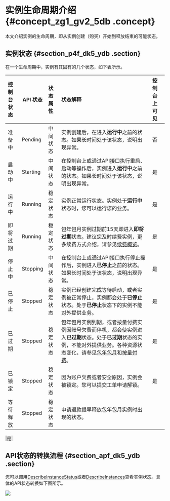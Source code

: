 # 实例生命周期介绍 {#concept_zg1_gv2_5db .concept}

本文介绍实例的生命周期，即从实例创建（购买）开始到释放结束的可能状态。

## 实例状态 {#section_p4f_dk5_ydb .section}

在一个生命周期中，实例有其固有的几个状态，如下表所示。

|控制台状态|API 状态|状态属性|状态解释|控制台上可见|
|:----|------|:---|:---|:-----|
|准备中|Pending|中间状态|实例创建后，在进入**运行中**之前的状态。如果长时间处于该状态，说明出现异常。|否|
|启动中|Starting|中间状态|在控制台上或通过API接口执行重启、启动等操作后，实例进入**运行中**之前的状态。如果长时间处于该状态，说明出现异常。|是|
|运行中|Running|稳定状态|实例正常运行状态。实例处于**运行中**状态时，您可以运行您的业务。|是|
|即将过期|Running|稳定状态|包年包月实例过期前15天即进入**即将过期**状态。建议您及时续费实例，更多续费方式介绍，请参见[续费概览](../../../../intl.zh-CN/产品定价/续费实例/续费概览.md#)。|是|
|停止中|Stopping|中间状态|在控制台上或通过API接口执行停止操作后，实例进入**已停止**之前的状态。如果长时间处于该状态，说明出现异常。|是|
|已停止|Stopped|稳定状态|实例已经创建完成等待启动，或者实例被正常停止，实例都会处于**已停止**状态。处于**已停止**状态下的实例不能对外提供业务。|是|
|已过期|Stopped|稳定状态|包年包月实例到期，或者按量付费实例因账号欠费而停机，都会使实例进入**已过期**状态。处于**已过期**状态的实例，不能对外提供业务。各种资源状态变化，请参见[包年包月](../../../../intl.zh-CN/产品定价/包年包月.md#)和[按量付费](../../../../intl.zh-CN/产品定价/按量付费.md#)。|是|
|已锁定|Stopped|稳定状态|因为账户欠费或者安全原因，实例会被锁定。您可以提交工单申请解锁。|是|
|等待释放|Stopped|稳定状态| 申请退款提早释放包年包月实例时出现的状态。

 |是|

## API状态的转换流程 {#section_apf_dk5_ydb .section}

您可以调用[DescribeInstanceStatus](../../../../intl.zh-CN/API参考/实例/DescribeInstanceStatus.md#)或者[DescribeInstances](../../../../intl.zh-CN/API参考/实例/DescribeInstances.md#)查看实例状态。具体的API状态转换如下图所示。

![](http://static-aliyun-doc.oss-cn-hangzhou.aliyuncs.com/assets/img/9551/15674922135105_zh-CN.png)

